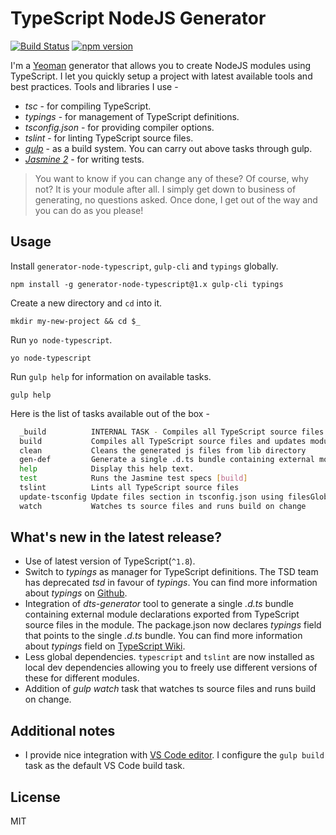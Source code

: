# TypeScript NodeJS Generator
[![Build Status](https://secure.travis-ci.org/ospatil/generator-node-typescript.png?branch=master)](https://travis-ci.org/ospatil/generator-node-typescript)
[![npm version](https://badge.fury.io/js/generator-node-typescript.svg)](http://badge.fury.io/js/generator-node-typescript)

I'm a [Yeoman](http://yeoman.io) generator that allows you to create NodeJS modules using TypeScript. I let you quickly setup a project with latest available tools and best practices.
Tools and libraries I use -
  - _tsc_ - for compiling TypeScript.
  - _typings_ - for management of TypeScript definitions.
  - _tsconfig.json_ - for providing compiler options.
  - _tslint_ - for linting TypeScript source files.
  - [_gulp_](http://gulpjs.com/) - as a build system. You can carry out above tasks through gulp.
  - [_Jasmine 2_](http://jasmine.github.io/2.3/introduction.html) - for writing tests.

>You want to know if you can change any of these? Of course, why not? It is your module after all. I simply get down to business of generating, no questions asked. Once done, I get out of the way and you can do as you please!

## Usage

Install `generator-node-typescript`, `gulp-cli` and `typings` globally.

```
npm install -g generator-node-typescript@1.x gulp-cli typings
```

Create a new directory and `cd` into it.

```
mkdir my-new-project && cd $_
```
Run `yo node-typescript`.
```
yo node-typescript
```
Run `gulp help` for information on available tasks.
```
gulp help
```
Here is the list of tasks available out of the box -
```sh
  _build          INTERNAL TASK - Compiles all TypeScript source files
  build           Compiles all TypeScript source files and updates module references
  clean           Cleans the generated js files from lib directory
  gen-def         Generate a single .d.ts bundle containing external module declarations exported from TypeScript module files
  help            Display this help text.
  test            Runs the Jasmine test specs [build]
  tslint          Lints all TypeScript source files
  update-tsconfig Update files section in tsconfig.json using filesGlob entries
  watch           Watches ts source files and runs build on change
```

## What's new in the latest release?
- Use of latest version of TypeScript(`^1.8`).
- Switch to _typings_ as manager for TypeScript definitions. The TSD team has deprecated _tsd_ in favour of _typings_. You can find more information about _typings_ on [Github](https://github.com/typings/typings).
- Integration of _dts-generator_ tool to generate a single _.d.ts_ bundle containing external module declarations exported from TypeScript source files in the module. The package.json now declares _typings_ field that points to the single _.d.ts_ bundle. You can find more information about _typings_ field on [TypeScript Wiki](https://github.com/Microsoft/TypeScript/wiki/Typings-for-npm-packages).
- Less global dependencies. `typescript` and `tslint` are now installed as local dev dependencies allowing you to freely use different versions of these for different modules.
- Addition of _gulp watch_ task that watches ts source files and runs build on change.

## Additional notes
- I provide nice integration with [VS Code editor](https://code.visualstudio.com/). I configure the `gulp build` task as the default VS Code build task.

## License

MIT
